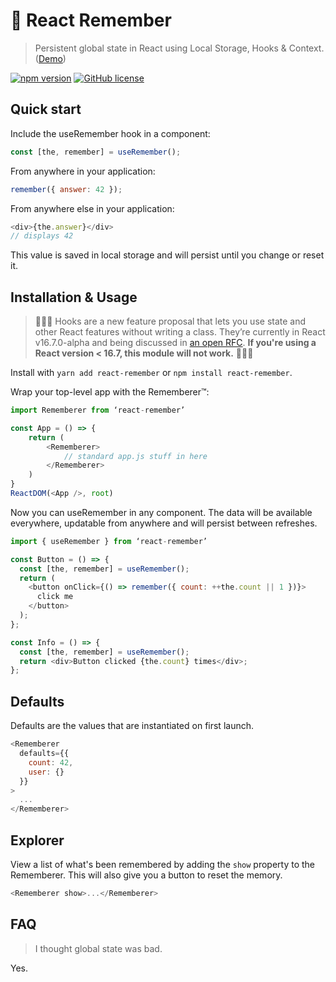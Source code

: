 # 🤔 React Remember

> Persistent global state in React using Local Storage, Hooks & Context. ([Demo](https://codesandbox.io/s/nnvzpkjxj))

[![npm version](https://badge.fury.io/js/react-remember.svg)](https://badge.fury.io/js/react-remember) [![GitHub license](https://img.shields.io/github/license/Naereen/StrapDown.js.svg)](https://github.com/Naereen/StrapDown.js/blob/master/LICENSE)

## Quick start

Include the useRemember hook in a component:

```js
const [the, remember] = useRemember();
```

From anywhere in your application:

```js
remember({ answer: 42 });
```

From anywhere else in your application:

```js
<div>{the.answer}</div>
// displays 42
```

This value is saved in local storage and will persist until you change or reset it.

## Installation & Usage

> 🚨🚨🚨 Hooks are a new feature proposal that lets you use state and other React features without writing a class. They’re currently in React v16.7.0-alpha and being discussed in [an open RFC](https://github.com/reactjs/rfcs/pull/68). **If you're using a React version < 16.7, this module will not work.** 🚨🚨🚨

Install with `yarn add react-remember` or `npm install react-remember`.

Wrap your top-level app with the Rememberer™:

```js
import Rememberer from ‘react-remember’

const App = () => {
    return (
        <Rememberer>
            // standard app.js stuff in here
        </Rememberer>
    )
}
ReactDOM(<App />, root)
```

Now you can useRemember in any component. The data will be available everywhere, updatable from anywhere and will persist between refreshes.

```js
import { useRemember } from ‘react-remember’

const Button = () => {
  const [the, remember] = useRemember();
  return (
    <button onClick={() => remember({ count: ++the.count || 1 })}>
      click me
    </button>
  );
};

const Info = () => {
  const [the, remember] = useRemember();
  return <div>Button clicked {the.count} times</div>;
};
```

## Defaults

Defaults are the values that are instantiated on first launch. 

```js
<Rememberer
  defaults={{
    count: 42,
    user: {}
  }}
>
  ...
</Rememberer>
```

## Explorer

View a list of what's been remembered by adding the `show` property to the Rememberer. This will also give you a button to reset the memory.

```js
<Rememberer show>...</Rememberer>
```

## FAQ

> I thought global state was bad.

Yes.
